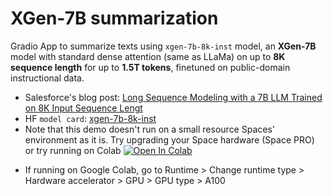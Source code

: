 # XGen-7B summarization
Gradio App to summarize texts using `xgen-7b-8k-inst` model, an **XGen-7B** model with standard dense attention (same as LLaMa) on up to **8K sequence length** for up to **1.5T tokens**, finetuned on public-domain instructional data.

* Salesforce's blog post: [Long Sequence Modeling with a 7B LLM Trained on 8K Input Sequence Lengt](https://blog.salesforceairesearch.com/xgen/)
* HF `model card`: [xgen-7b-8k-inst](https://huggingface.co/Salesforce/xgen-7b-8k-inst)
* Note that this demo doesn't run on a small resource Spaces' environment as it is. Try upgrading your Space hardware (Space PRO) or try running on Colab <a href="https://colab.research.google.com/github/flaviodeoliveira/xgen-7b-summarization/blob/main/notebook/xgen-7b-summarization.ipynb" target="_blank"><img src="https://colab.research.google.com/assets/colab-badge.svg" alt="Open In Colab"/>
</a>

* If running on Google Colab, go to Runtime > Change runtime type > Hardware accelerator > GPU > GPU type > A100 